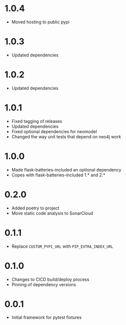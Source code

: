 1.0.4
=====
- Moved hosting to public pypi

1.0.3
=====
- Updated dependencies

1.0.2
=====
- Updated dependencies

1.0.1
=====
- Fixed tagging of releases
- Updated dependencies
- Fixed optional dependencies for neomodel
- Changed the way unit tests that depend on neo4j work

1.0.0
=====
- Made flask-batteries-included an optional dependency
- Copes with flask-batteries-included 1.* and 2.*

0.2.0
=====
- Added poetry to project
- Move static code analysis to SonarCloud

0.1.1
=====
- Replace `CUSTOM_PYPI_URL` with `PIP_EXTRA_INDEX_URL`

0.1.0
=====
- Changes to CICD build/deploy process
- Pinning of dependency versions

0.0.1
=====
- Initial framework for pytest fixtures
